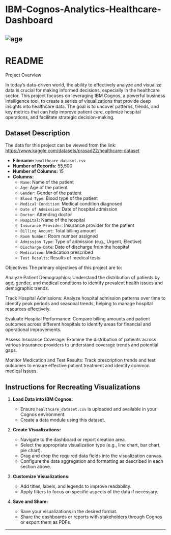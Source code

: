 # IBM-Cognos-Analytics-Healthcare-Dashboard
![age](https://github.com/rediet-getnet/IBM-Cognos-Analytics-Healthcare-Dashboard/assets/101559767/186c7849-3d1c-4086-9390-e94837f7cb53)
---

# README

Project Overview

In today’s data-driven world, the ability to effectively analyze and visualize data is crucial for making informed decisions, especially in the healthcare sector. This project focuses on leveraging IBM Cognos, a powerful business intelligence tool, to create a series of visualizations that provide deep insights into healthcare data. The goal is to uncover patterns, trends, and key metrics that can help improve patient care, optimize hospital operations, and facilitate strategic decision-making.

## Dataset Description
The data for this project can be viewed from the link:
https://www.kaggle.com/datasets/prasad22/healthcare-dataset

- **Filename:** `healthcare_dataset.csv`
- **Number of Records:** 55,500
- **Number of Columns:** 15
- **Columns:**
  - `Name`: Name of the patient
  - `Age`: Age of the patient
  - `Gender`: Gender of the patient
  - `Blood Type`: Blood type of the patient
  - `Medical Condition`: Medical condition diagnosed
  - `Date of Admission`: Date of hospital admission
  - `Doctor`: Attending doctor
  - `Hospital`: Name of the hospital
  - `Insurance Provider`: Insurance provider for the patient
  - `Billing Amount`: Total billing amount
  - `Room Number`: Room number assigned
  - `Admission Type`: Type of admission (e.g., Urgent, Elective)
  - `Discharge Date`: Date of discharge from the hospital
  - `Medication`: Medication prescribed
  - `Test Results`: Results of medical tests

Objectives
The primary objectives of this project are to:

Analyze Patient Demographics: Understand the distribution of patients by age, gender, and medical conditions to identify prevalent health issues and demographic trends.

Track Hospital Admissions: Analyze hospital admission patterns over time to identify peak periods and seasonal trends, helping to manage hospital resources effectively.

Evaluate Hospital Performance: Compare billing amounts and patient outcomes across different hospitals to identify areas for financial and operational improvements.

Assess Insurance Coverage: Examine the distribution of patients across various insurance providers to understand coverage trends and potential gaps.

Monitor Medication and Test Results: Track prescription trends and test outcomes to ensure effective patient treatment and identify common medical issues.


## Instructions for Recreating Visualizations

1. **Load Data into IBM Cognos:**
   - Ensure `healthcare_dataset.csv` is uploaded and available in your Cognos environment.
   - Create a data module using this dataset.

2. **Create Visualizations:**
   - Navigate to the dashboard or report creation area.
   - Select the appropriate visualization type (e.g., line chart, bar chart, pie chart).
   - Drag and drop the required data fields into the visualization canvas.
   - Configure the data aggregation and formatting as described in each section above.

3. **Customize Visualizations:**
   - Add titles, labels, and legends to improve readability.
   - Apply filters to focus on specific aspects of the data if necessary.

4. **Save and Share:**
   - Save your visualizations in the desired format.
   - Share the dashboards or reports with stakeholders through Cognos or export them as PDFs.



---

